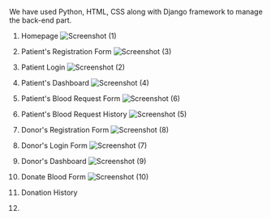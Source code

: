 We have used Python, HTML, CSS along with Django framework to manage the back-end part.

1. Homepage
![Screenshot (1)](https://github.com/alam0314/BloodBank/assets/113491086/c52cce68-911f-4f75-b166-8cb3f4cecb5b)

2. Patient's Registration Form
![Screenshot (3)](https://github.com/alam0314/BloodBank/assets/113491086/7a7c024c-0866-43b2-8bf8-c44007e70905)

3. Patient Login
![Screenshot (2)](https://github.com/alam0314/BloodBank/assets/113491086/9e50f591-a11c-49d8-b535-c1855b4e5413)

4. Patient's Dashboard
![Screenshot (4)](https://github.com/alam0314/BloodBank/assets/113491086/7849088f-7262-47dc-afab-3fd6d440ec2c)

5. Patient's Blood Request Form
![Screenshot (6)](https://github.com/alam0314/BloodBank/assets/113491086/071404c8-2e9d-4361-9728-6dc502efe934)

6. Patient's Blood Request History
![Screenshot (5)](https://github.com/alam0314/BloodBank/assets/113491086/a7b4c2d5-aee0-4326-8880-6c12493fb6e9)

7. Donor's Registration Form
![Screenshot (8)](https://github.com/alam0314/BloodBank/assets/113491086/03d87ca5-7e68-439b-b433-ce08aaf50a10)

8. Donor's Login Form
![Screenshot (7)](https://github.com/alam0314/BloodBank/assets/113491086/8659a267-f689-4b4e-85a0-1d92b5e976c8)

9. Donor's Dashboard
![Screenshot (9)](https://github.com/alam0314/BloodBank/assets/113491086/80b69352-c00d-4b67-9920-0b8b45aa0d37)

10. Donate Blood Form 
![Screenshot (10)](https://github.com/alam0314/BloodBank/assets/113491086/196cdd0f-37d8-47ae-81b3-900cc4f8ef9a)

11. Donation History

12.  
